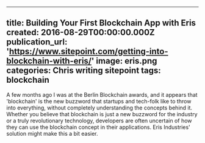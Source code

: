   - --
title: Building Your First Blockchain App with Eris
created: 2016-08-29T00:00:00.000Z
publication_url: 'https://www.sitepoint.com/getting-into-blockchain-with-eris/'
image: eris.png
categories: Chris writing sitepoint
tags: blockchain
---

A few months ago I was at the Berlin Blockchain awards, and it appears that 'blockchain' is the new buzzword that startups and tech-folk like to throw into everything, without completely understanding the concepts behind it. Whether you believe that blockchain is just a new buzzword for the industry or a truly revolutionary technology, developers are often uncertain of how they can use the blockchain concept in their applications. Eris Industries' solution might make this a bit easier.
